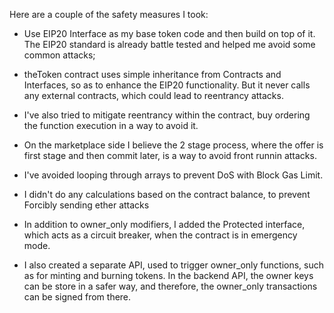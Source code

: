  Here are a couple of the safety measures I took:

 - Use EIP20 Interface as my base token code and then build on top of it. The EIP20
standard is already battle tested and helped me avoid some common attacks;

- theToken contract uses simple inheritance from Contracts and Interfaces, so as
to enhance the EIP20 functionality. But it never calls any external contracts, which
could lead to reentrancy attacks.

- I've also tried to mitigate reentrancy within the contract, buy ordering the function
execution in a way to avoid it.

- On the marketplace side I believe the 2 stage process, where the offer is first
stage and then commit later, is a way to avoid front runnin attacks.

- I've avoided looping through arrays to prevent DoS with Block Gas Limit.

- I didn't do any calculations based on the contract balance, to prevent
Forcibly sending ether attacks

- In addition to owner_only modifiers, I added the Protected interface, 
which acts as a circuit breaker, when the contract is in emergency mode.

- I also created a separate API, used to trigger owner_only functions, such as for
minting and burning tokens. In the backend API, the owner keys can be store in a safer
way, and therefore, the owner_only transactions can be signed from there.